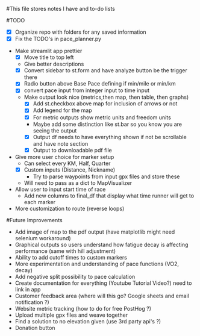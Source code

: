 #This file stores notes I have and to-do lists 


#TODO
- [x] Organize repo with folders for any saved information 
- [x] Fix the TODO's in pace_planner.py 
- Make streamlit app prettier
  - [x] Move title to top left 
  - Give better descriptions
  - [x] Convert sidebar to st.form and have analyze button be the trigger there 
  - [x] Radio button above Base Pace defining if min/mile or min/km
  - [x] convert pace input from integer input to time input
  - Make output look nice (metrics,then map, then table, then graphs)
     - [x] Add st.checkbox above map for inclusion of arrows or not
     - [x] Add legend for the map
     - [x] For metric outputs show metric units and freedom units
     - Maybe add some distinction like st.bar so you know you are seeing the output
     - [x] Output df needs to have everything shown if not be scrollable and have note section
     - [x] Output to downloadable pdf file
- Give more user choice for marker setup 
  - Can select every KM, Half, Quarter
  - [x] Custom inputs (Distance, Nickname)
    - Try to parse waypoints from input gpx files and store these
  - Will need to pass as a dict to MapVisualizer
- Allow user to input start time of race
  - Add new columns to final_df that display what time runner will get to each marker
- More customization to route (reverse loops)


#Future Improvements
- Add image of map to the pdf output (have matplotlib might need selenium workaround)
- Graphical outputs so users understand how fatigue decay is affecting performance (same with hill adjustment)
- Ability to add cutoff times to custom markers 
- More experimentation and understanding of pace functions (VO2, decay)
- Add negative split possibility to pace calculation
- Create documentation for everything (Youtube Tutorial Video?) need to link in app 
- Customer feedback area (where will this go? Google sheets and email notification ?)
- Website metric tracking (how to do for free PostHog ?)
- Upload multiple gpx files and weave together
- Find a solution to no elevation given (use 3rd party api's ?)
- Donation button

